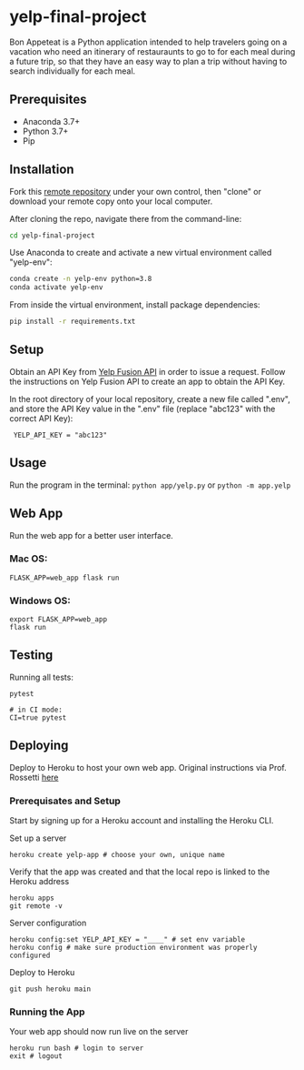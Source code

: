 # yelp-final-project

Bon Appeteat is a Python application intended to help travelers going on a vacation who need an itinerary of restauraunts to go to for each meal during a future trip, so that they have an easy way to plan a trip without having to search individually for each meal.

## Prerequisites
  + Anaconda 3.7+
  + Python 3.7+
  + Pip

## Installation
Fork this [remote repository](http://github.com/bz150/yelp-final-project) under your own control, then "clone" or download your remote copy onto your local computer.

After cloning the repo, navigate there from the command-line:

```sh
cd yelp-final-project
```

Use Anaconda to create and activate a new virtual environment called "yelp-env":

```sh
conda create -n yelp-env python=3.8
conda activate yelp-env
```

From inside the virtual environment, install package dependencies:

```sh
pip install -r requirements.txt
```

## Setup
Obtain an API Key from [Yelp Fusion API](https://www.yelp.com/developers/documentation/v3/authentication) in order to issue a request. Follow the instructions on Yelp Fusion API to create an app to obtain the API Key. 

 In the root directory of your local repository, create a new file called ".env", and store the API Key value in the ".env" file (replace "abc123" with the correct API Key):
 ```
  YELP_API_KEY = "abc123"
 ```

## Usage 
Run the program in the terminal:
`python app/yelp.py` or `python -m app.yelp`

## Web App
Run the web app for a better user interface.

### Mac OS: 
```
FLASK_APP=web_app flask run
```

### Windows OS: 
```
export FLASK_APP=web_app 
flask run
```

## Testing
Running all tests: 
```
pytest

# in CI mode:
CI=true pytest
```

## Deploying
Deploy to Heroku to host your own web app. Original instructions via Prof. Rossetti [here](https://github.com/bz150/daily-briefings-py/blob/main/DEPLOYING.md)

### Prerequisates and Setup
Start by signing up for a Heroku account and installing the Heroku CLI.

Set up a server
```
heroku create yelp-app # choose your own, unique name
```
Verify that the app was created and that the local repo is linked to the Heroku address
```
heroku apps
git remote -v
```
Server configuration
```
heroku config:set YELP_API_KEY = "____" # set env variable
heroku config # make sure production environment was properly configured
```
Deploy to Heroku
```
git push heroku main
```

### Running the App
Your web app should now run live on the server
```
heroku run bash # login to server
exit # logout
```
